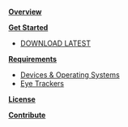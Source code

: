 **[Overview](https://github.com/JuliusSweetland/OptiKey/wiki)**

**[Get Started](https://github.com/JuliusSweetland/OptiKey/wiki/Get-Started)**
* [DOWNLOAD LATEST](https://github.com/JuliusSweetland/OptiKey/releases/latest)

**[Requirements](https://github.com/JuliusSweetland/OptiKey/wiki/Requirements)**
* [Devices & Operating Systems](https://github.com/JuliusSweetland/OptiKey/wiki/Requirements#device-os-requirements)
* [Eye Trackers](https://github.com/JuliusSweetland/OptiKey/wiki/Requirements#supported-eye-trackers)

**[License](https://github.com/JuliusSweetland/OptiKey/wiki/License)**

**[Contribute](https://github.com/JuliusSweetland/OptiKey/wiki/Contribute)**